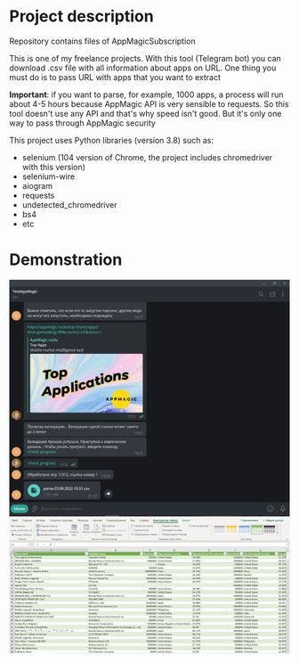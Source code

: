 # Project description
Repository contains files of AppMagicSubscription

This is one of my freelance projects. With this tool (Telegram bot) you can 
download .csv file with all information about apps on URL. One thing you must do is 
to pass URL with apps that you want to extract

**Important**: if you want to parse, for example, 1000 apps, a process will run about 
4-5 hours because AppMagic API is very sensible to requests. So this tool doesn't use 
any API and that's why speed isn't good. But it's only one way to pass through AppMagic 
security

This project uses Python libraries (version 3.8) such as:
+ selenium (104 version of Chrome, the project includes chromedriver with this version)
+ selenium-wire
+ aiogram
+ requests
+ undetected_chromedriver
+ bs4
+ etc

# Demonstration
![Alt Text](assets/demonstartion_1.png)
![Alt Text](assets/demonstration_2.PNG)
